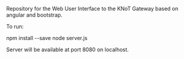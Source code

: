 Repository for the Web User Interface to the KNoT Gateway based on angular and bootstrap.

To run:

npm install --save
node server.js

Server will be available at port 8080 on localhost.
